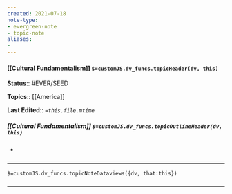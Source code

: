 ```yaml
---
created: 2021-07-18
note-type: 
- evergreen-note
- topic-note
aliases:
- 
---
```

 
#### [[Cultural Fundamentalism]] `$=customJS.dv_funcs.topicHeader(dv, this)`


**Status**:: #EVER/SEED 

**Topics**::  [[America]]

**Last Edited**:: *`=this.file.mtime`*

##### [[Cultural Fundamentalism]] `$=customJS.dv_funcs.topicOutlineHeader(dv, this)`
- 

### <hr class="dataviews"/>

`$=customJS.dv_funcs.topicNoteDataviews({dv, that:this})`


### <hr class="references"/>